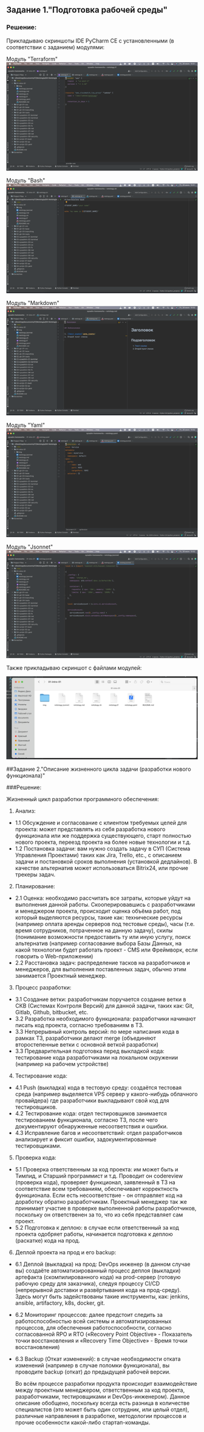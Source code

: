## Задание 1."Подготовка рабочей среды"

### Решение:
Прикладываю скриншоты IDE PyCharm CE c установленными (в соответствии с заданием) модулями: 

Модуль "Terraform"
![Terraform](tf.png)

Модуль "Bash"
![Bash](sh.png)

Модуль "Markdown"
![Markdown](md.png)

Модуль "Yaml"
![Yaml](yaml.png)

Модуль "Jsonnet"
![Jsonnet](jsonnet.png)


Также прикладываю скриншот с файлами модулей:

![modules](modules.png)

##Задание 2."Описание жизненного цикла задачи (разработки нового функционала)"

###Решение:

Жизненный цикл разработки программного обеспечения:

1. Анализ:
- 1.1 Обсуждение и согласование с клиентом требуемых целей для проекта: может представлять из себя разработка нового функционала или же поддержка существующего, старт полностью нового проекта, переезд проекта на более новые технологии и т.д.
- 1.2 Постановка задачи: вам нужно создать задачу в СУП (Система Управления Проектами) таких как Jira, Trello, etc., с описанием задачи и постановкой сроков выполнения (установкой дедлайнов). В качестве альтернатив может использоваться Bitrix24, или прочие трекеры задач.

2. Планирование:
- 2.1 Оценка: необходимо рассчитать все затраты, которые уйдут на выполнения данной работы. Скооперировавшись с разработчиками и менеджером проекта, происходит оценка объёма работ, под который выделяются ресурсы, такие как: технические ресурсы (например оплата аренды серверов под тестовые среды), часы (т.е. время сотрудников, потраченное на данную задачу), скилы (понимание возможности предоставить ту или иную услугу, поиск альтернатив (например согласование выбора Базы Данных, на какой технологии будет работать проект - CMS или Фреймворк, если говорить о Web-приложении)
- 2.2 Расстановка задач: распределение тасков на разработчиков и менеджеров, для выполнения поставленных задач, обычно этим занимается Проектный менеджер.

3. Процесс разработки:
- 3.1 Создание ветки: разработчикам поручается создание ветки в СКВ (Системах Контроля Версий) для данной задачи, таких как: Git, Gitlab, Github, bitbucket, etc. 
- 3.2 Разработка необходимого функционала: разработчики начинают писать код проекта, согласно требованиям в ТЗ.
- 3.3 Непрерывный контроль версий: по мере написания кода в рамках ТЗ, разработчики делают merge (объединяют второстепенные ветки с основной веткой разработки)
- 3.3 Предварительная подготовка перед выкладкой кода: тестирование кода разработчиками на локальном окружении (например на рабочем устройстве)

4. Тестирование кода:
- 4.1 Push (выкладка) кода в тестовую среду: создаётся тестовая среда (например выделяется VPS сервер у какого-нибудь облачного провайдера) где разработчики выкладывают свой код для тестировщиков.
- 4.2 Тестирование кода: отдел тестировщиков занимается тестированием функционала, согласно ТЗ, после чего документируют обнаруженные несоответствия и ошибки.
- 4.3 Исправление багов и несоответствий: отдел разработчиков анализирует и фиксит ошибки, задокументированные тестировщиками.  

5. Проверка кода:
- 5.1 Проверка ответственным за код проекта: им может быть и Тимлид, и Старший программист и т.д. Проводит он codereview (проверка кода), проверяет функционал, заявленный в ТЗ на соответствие всем требованиям, обеспечивает корректность функционала. Если есть несоответствие - он отправляет код на доработку обратно разработчикам. Проектный менеджер так же принимает участие в проверке выполненной работы разработчиков, поскольку он ответственен за то, что из себя представляет сам проект.
- 5.2 Подготовка к деплою: в случае если ответственный за код проекта одобряет работы, начинается подготовка к деплою (раскатке) кода на прод.

6. Деплой проекта на прод и его backup:
- 6.1 Деплой (выкладка) на прод: DevOps инженер (в данном случае вы) создаёте автоматизированный процесс деплоя (выкладки) артефакта (скомпилированного кода) на prod-сервер (готовую рабочую среду для заказчика), следуя процессу  CI/CD (непрерывной доставки и развёртывания кода на прод-среду). Здесь могут быть задействованы такие инструменты, как: jenkins, ansible, artifactory, k8s, docker, git.
- 6.2 Мониторинг процессов: далее предстоит следить за работоспособностью всей системы и автоматизированных процессов, для обеспечения работоспособности, согласно согласованной RPO и RTO («Recovery Point Objective» - Показатель точки восстановления и «Recovery Time Objective» - Время точки восстановления)
- 6.3 Backup (Откат изменений): в случае необходимости отката изменений (например в случае поломки функционала), вы проводите backup (откат) до предыдущей рабочей версии.

   Во всём процессе разработки продукта происходит взаимодействие между проектным менеджером, ответственным за код проекта, разработчиками, тестировщиками и DevOps-инженером). Данное описание обобщено, поскольку всегда есть разница в количестве специалистов (это может быть один сотрудник, или целый отдел), различные направления в разработке, методологии процессов и прочие особенности какой-либо стартап-команды.
